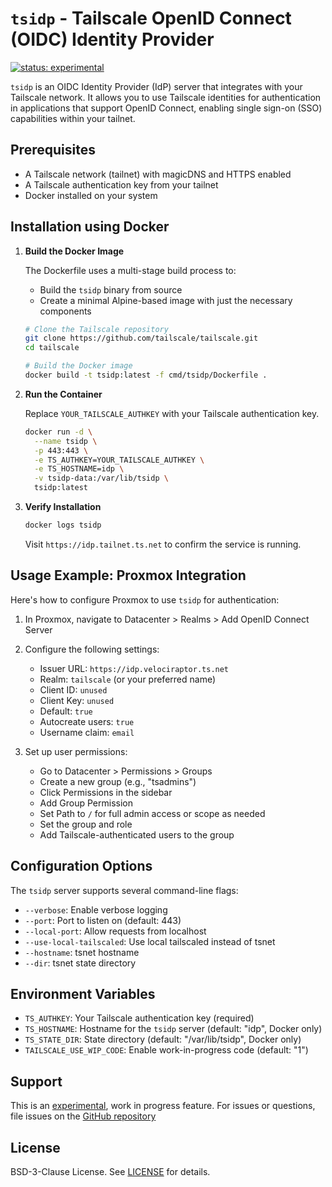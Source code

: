 # `tsidp` - Tailscale OpenID Connect (OIDC) Identity Provider

[![status: experimental](https://img.shields.io/badge/status-experimental-blue)](https://tailscale.com/kb/1167/release-stages/#experimental)

`tsidp` is an OIDC Identity Provider (IdP) server that integrates with your Tailscale network. It allows you to use Tailscale identities for authentication in applications that support OpenID Connect, enabling single sign-on (SSO) capabilities within your tailnet.

## Prerequisites

- A Tailscale network (tailnet) with magicDNS and HTTPS enabled
- A Tailscale authentication key from your tailnet
- Docker installed on your system

## Installation using Docker

1. **Build the Docker Image**

   The Dockerfile uses a multi-stage build process to:
   - Build the `tsidp` binary from source
   - Create a minimal Alpine-based image with just the necessary components

   ```bash
   # Clone the Tailscale repository
   git clone https://github.com/tailscale/tailscale.git
   cd tailscale
   ```

   ```bash
   # Build the Docker image
   docker build -t tsidp:latest -f cmd/tsidp/Dockerfile .
   ```

2. **Run the Container**

   Replace `YOUR_TAILSCALE_AUTHKEY` with your Tailscale authentication key.

   ```bash
   docker run -d \
     --name tsidp \
     -p 443:443 \
     -e TS_AUTHKEY=YOUR_TAILSCALE_AUTHKEY \
     -e TS_HOSTNAME=idp \
     -v tsidp-data:/var/lib/tsidp \
     tsidp:latest
   ```

3. **Verify Installation**
   ```bash
   docker logs tsidp
   ```

   Visit `https://idp.tailnet.ts.net` to confirm the service is running.

## Usage Example: Proxmox Integration

Here's how to configure Proxmox to use `tsidp` for authentication:

1. In Proxmox, navigate to Datacenter > Realms > Add OpenID Connect Server

2. Configure the following settings:
   - Issuer URL: `https://idp.velociraptor.ts.net`
   - Realm: `tailscale` (or your preferred name)
   - Client ID: `unused`
   - Client Key: `unused`
   - Default: `true`
   - Autocreate users: `true`
   - Username claim: `email`

3. Set up user permissions:
   - Go to Datacenter > Permissions > Groups
   - Create a new group (e.g., "tsadmins")
   - Click Permissions in the sidebar
   - Add Group Permission
   - Set Path to `/` for full admin access or scope as needed
   - Set the group and role
   - Add Tailscale-authenticated users to the group

## Configuration Options

The `tsidp` server supports several command-line flags:

- `--verbose`: Enable verbose logging
- `--port`: Port to listen on (default: 443)
- `--local-port`: Allow requests from localhost
- `--use-local-tailscaled`: Use local tailscaled instead of tsnet
- `--hostname`: tsnet hostname
- `--dir`: tsnet state directory

## Environment Variables

- `TS_AUTHKEY`: Your Tailscale authentication key (required)
- `TS_HOSTNAME`: Hostname for the `tsidp` server (default: "idp", Docker only)
- `TS_STATE_DIR`: State directory (default: "/var/lib/tsidp", Docker only)
- `TAILSCALE_USE_WIP_CODE`: Enable work-in-progress code (default: "1")

## Support

This is an [experimental](https://tailscale.com/kb/1167/release-stages#experimental), work in progress feature. For issues or questions, file issues on the [GitHub repository](https://github.com/tailscale/tailscale)

## License

BSD-3-Clause License. See [LICENSE](../../LICENSE) for details.
